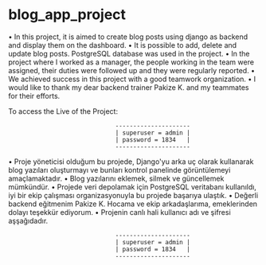 # blog_app_project

                                                                                                              
•	 In this project, it is aimed to create blog posts using django as backend and display them on the dashboard. 
•    It is possible to add, delete and update blog posts. PostgreSQL database was used in the project.
•	 In the project where I worked as a manager, the people working in the team were assigned, their duties were followed up and they were regularly reported.
•    We achieved success in this project with a good teamwork organization.
•    I would like to thank my dear backend trainer Pakize K. and my teammates for their efforts.

To access the Live of the Project: <a href="http://eiknCosmios.pythonanywhere.com/admin/" target="_blank"></a>


                                  ---------------------
                                  | superuser = admin |
                                  | password = 1834   |
                                  ---------------------

•    Proje yöneticisi olduğum bu projede, Django'yu arka uç olarak kullanarak blog yazıları oluşturmayı ve bunları kontrol panelinde görüntülemeyi amaçlamaktadır. 
•    Blog yazılarını eklemek, silmek ve güncellemek mümkündür. 
•    Projede veri depolamak için PostgreSQL veritabanı kullanıldı, iyi bir ekip çalışması organizasyonuyla bu projede başarıya ulaştık. 
•    Değerli backend eğitmenim Pakize K. Hocama ve ekip arkadaşlarıma, emeklerinden dolayı teşekkür ediyorum.
•    Projenin canlı hali kullanıcı adı ve şifresi aşşağıdadır. 
<a href="http://eiknCosmios.pythonanywhere.com/admin/" target="_blank"></a>


                                  ---------------------
                                  | superuser = admin |
                                  | password = 1834   |
                                  ---------------------
